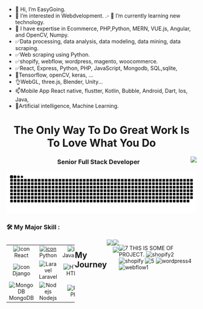 - 👋 Hi, I’m EasyGoing.
- 👀 I’m interested in Webdvelopment.
.- 🌱 I’m currently learning new technology.
- 💞️ I have expertise in Ecommerce, PHP,Python, MERN, VUE.js, Angular, and OpenCV, Numpy.
-   ✅Data processing, data analysis, data modeling, data mining, data scraping.
-   ✅Web scraping using Python.
-   ✅shopify, webflow, wordpress, magento, woocommerce.
-   ✅React, Express, Python, PHP, JavaScript, Mongodb, SQL,sqlite,
-   🌹Tensorflow, openCV, keras, ...
-   👌WebGL, three.js, Blender, Unity...  
- 📫Mobile App React native, flustter, Kotlin, Bubble, Android, Dart, Ios, Java,
-   👏Artificial intelligence, Machine Learning.
<h1 align="center">The Only Way To Do Great Work Is To Love What You Do</h1>
<img align="right" src="https://visitor-badge.laobi.icu/badge?page_id=Code-Guru-007.Code-Guru-007&left_color=royalblue&right_color=black"  />
<h3 align="center">Senior Full Stack Developer </h3>

![Snake animation](https://raw.githubusercontent.com/Code-Guru-007/Code-Guru-007/output/snake.svg)

### :hammer_and_wrench: My Major Skill :

  <div style="display: flex; align-items: flex-start; align: center; margin-top: 10px;">
<table align="center">
  <tr>
    <td align="center" width="96">
        <img src="https://techstack-generator.vercel.app/react-icon.svg" alt="icon" width="65" height="65" />
      <br>React
    </td>
    <td align="center" width="96">
      <a href="#macropower-tech">
        <img src="https://techstack-generator.vercel.app/python-icon.svg" alt="icon" width="65" height="65" />
      </a>
      <br>Python
    </td>
    <td align="center" width="96">
        <img src="https://techstack-generator.vercel.app/js-icon.svg" alt="icon" width="65" height="65" />
      <br>JavaScript
    </td>
    <td align="center" width="96">
        <img src="https://techstack-generator.vercel.app/cpp-icon.svg" alt="icon" width="65" height="65" />
      <br>C++
    </td>
    <td align="center" width="96">
        <img src="https://techstack-generator.vercel.app/mysql-icon.svg" alt="icon" width="65" height="65" />
      <br>MySQL
    </td>
    <td align="center" width="96">
        <img src="https://techstack-generator.vercel.app/ts-icon.svg" alt="icon" width="65" height="65" />
      <br>TypeScript
    </td>
    <td align="center" width="96">
        <img src="https://techstack-generator.vercel.app/csharp-icon.svg" alt="icon" width="65" height="65" />
      <br>C#
    </td>
  </tr>
  <tr>
    <td align="center" width="96">
        <img src="https://techstack-generator.vercel.app/django-icon.svg" alt="icon" width="65" height="65" />
      <br>Django
    </td>
    <td align="center"  width="96">
        <img src="https://skillicons.dev/icons?i=laravel" width="48" height="48" alt="Laravel" />
      <br>Laravel
    </td>
    <td align="center"  width="96">
        <img src="https://skillicons.dev/icons?i=html" width="48" height="48" alt="HTML5" />
      <br>HTML5
    </td>
    <td align="center" width="96">
        <img src="https://skillicons.dev/icons?i=css" width="48" height="48" alt="css" />
      <br>CSS
    </td>
    <td align="center"  width="96">
        <img src="https://skillicons.dev/icons?i=bootstrap" width="48" height="48" alt="bootstrap" />
      <br>Bootstrap
    </td>
    <td align="center" width="96">
        <img src="https://skillicons.dev/icons?i=tailwind" width="48" height="48" alt="tailwind" />
      <br>Tailwind
    </td>
    <td align="center" width="96">
        <img src="https://skillicons.dev/icons?i=jquery" width="48" height="48" alt="jQuery" />
      <br>jQuery
    </td>
  </tr>
  <tr>
    <td align="center" width="96">
        <img src="https://skillicons.dev/icons?i=mongodb" width="48" height="48" alt="MongoDB" />
      <br>MongoDB
    </td>
    <td align="center" width="96">
        <img src="https://skillicons.dev/icons?i=nodejs" width="48" height="48" alt="Nodejs" />
      <br>Nodejs
    </td>
    <td align="center" width="96">
        <img src="https://skillicons.dev/icons?i=php" width="48" height="48" alt="PHP" />
      <br>PHP
    </td>
    <td align="center" width="96">
        <img src="https://skillicons.dev/icons?i=vscode" width="48" height="48" alt="VsCode" />
      <br>VsCode
    </td>
    <td align="center" width="96">
      <!-- <a href="https://drive.google.com/file/d/1s2Zhy-I_CQHDhpOhVUfmQmWLpfu6Amiz/view?usp=sharing"> -->
        <img src="https://skillicons.dev/icons?i=vue" width="48" height="48" alt="Vue" />
      <!-- </a> -->
      <br>Vue
    </td>
    <td align="center" width="96">
        <img src="https://skillicons.dev/icons?i=sass" width="48" height="48" alt="Sass" />
      <br>Sass
    </td>
    <td align="center" width="96">
        <img src="https://skillicons.dev/icons?i=postgres" width="48" height="48" alt="PostgreSQL" />
      <br>PostgreSQL
    </td>
 </tr>
</table>
<br><br>

## My Journey

<div align="center">
  <img width="385px" src="https://github-readme-streak-stats.herokuapp.com/?user=Code-Guru-007&theme=onedark" />
</div>
<br/>
<div display="flex">
  <img width="450px" src="https://github-readme-activity-graph.vercel.app/graph?username=Code-Guru-007&theme=github">
  <img width="390px" src="https://github-readme-stats.anuraghazra1.vercel.app/api/top-langs/?username=Code-Guru-007&layout=compact&theme=onedark" />
</div>

![7](https://github.com/Happyman0430/Happyman0430/assets/153720975/1e0cbbe5-e074-4984-97d3-c3f64a2d8678)
THIS IS SOME OF PROJECT.
![shopify2](https://github.com/Happyman0430/Happyman0430/assets/153720975/4ccbfaea-8e6e-4331-87e2-3b01cda9bd28)
![shopify](https://github.com/Happyman0430/Happyman0430/assets/153720975/aa4526bd-6023-44d8-8f6e-b68ea5a416fb)
![5](https://github.com/Happyman0430/Happyman0430/assets/153720975/df2acd47-b855-467c-9037-fabc81d93e17)
![wordpress4](https://github.com/Happyman0430/Happyman0430/assets/153720975/4be1201a-6083-48d9-893b-30ea6c4712b8)
![webflow1](https://github.com/Happyman0430/Happyman0430/assets/153720975/3254cab3-590c-44bf-9ec4-75f11f34f350)

